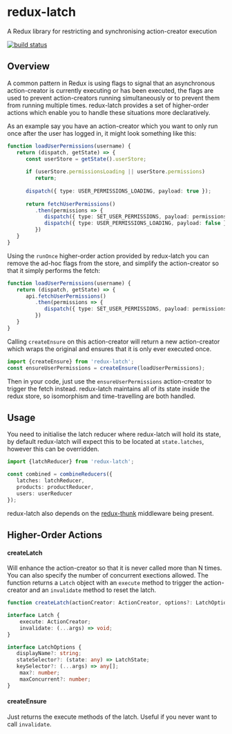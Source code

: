 redux-latch
============================
A Redux library for restricting and synchronising action-creator execution

[![build status](https://secure.travis-ci.org/frankwallis/redux-latch.png?branch=master)](http://travis-ci.org/frankwallis/redux-latch)

## Overview ##

A common pattern in Redux is using flags to signal that an asynchronous action-creator is currently executing or has been executed, the flags are used to prevent action-creators running simultaneously or to prevent them from running multiple times. redux-latch provides a set of higher-order actions which enable you to handle these situations more declaratively.

As an example say you have an action-creator which you want to only run once after the user has logged in, it might look something like this:

```ts
function loadUserPermissions(username) {
   return (dispatch, getState) => {
      const userStore = getState().userStore;
       
      if (userStore.permissionsLoading || userStore.permissions)
         return;
         
      dispatch({ type: USER_PERMISSIONS_LOADING, payload: true });
      
      return fetchUserPermissions()
         .then(permissions => {
            dispatch({ type: SET_USER_PERMISSIONS, payload: permissions });
            dispatch({ type: USER_PERMISSIONS_LOADING, payload: false });
         })
   }
}
```

Using the ```runOnce``` higher-order action provided by redux-latch you can remove the ad-hoc flags from the store, and simplify the action-creator so that it simply performs the fetch:

```ts
function loadUserPermissions(username) {
   return (dispatch, getState) => {      
      api.fetchUserPermissions()
         .then(permissions => {
            dispatch({ type: SET_USER_PERMISSIONS, payload: permissions });
         })
   }
}
```
Calling ```createEnsure``` on this action-creator will return a new action-creator which wraps the original and ensures that it is only ever executed once.

```ts
import {createEnsure} from 'redux-latch';
const ensureUserPermissions = createEnsure(loadUserPermissions);    
```

Then in your code, just use the ```ensureUserPermissions``` action-creator to trigger the fetch instead. redux-latch maintains all of its state inside the redux store, so isomorphism and time-travelling are both handled. 

## Usage ##

You need to initialise the latch reducer where redux-latch will hold its state, by default redux-latch will expect this to be located at ```state.latches```, however this can be overridden.

```ts
import {latchReducer} from 'redux-latch';

const combined = combineReducers({
   latches: latchReducer,
   products: productReducer,
   users: userReducer
});
```

redux-latch also depends on the [redux-thunk](https://github.com/gaearon/redux-thunk) middleware being present.

## Higher-Order Actions ##

#### createLatch ####

Will enhance the action-creator so that it is never called more than N times. You can also specify the number of concurrent exections allowed. The function returns a ```Latch``` object with an ```execute``` method to trigger the action-creator and an ```invalidate``` method to reset the latch.

```ts
function createLatch(actionCreator: ActionCreator, options?: LatchOptions): Latch;

interface Latch {
	execute: ActionCreator;
	invalidate: (...args) => void;
}

interface LatchOptions {
   displayName?: string;
   stateSelector?: (state: any) => LatchState;
   keySelector?: (...args) => any[];
	max?: number;
	maxConcurrent?: number;
}
```

#### createEnsure ####

Just returns the execute methods of the latch. Useful if you never want to call ```invalidate```.
